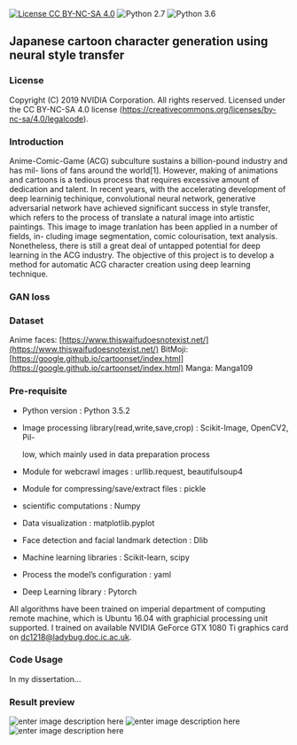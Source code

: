 [![License CC BY-NC-SA 4.0](https://img.shields.io/badge/license-CC4.0-blue.svg)](https://raw.githubusercontent.com/NVIDIA/FastPhotoStyle/master/LICENSE.md)
![Python 2.7](https://img.shields.io/badge/python-2.7-green.svg)
![Python 3.6](https://img.shields.io/badge/python-3.6-green.svg)
## Japanese cartoon character generation using neural style transfer

### License

Copyright (C) 2019 NVIDIA Corporation.  All rights reserved.
Licensed under the CC BY-NC-SA 4.0 license (https://creativecommons.org/licenses/by-nc-sa/4.0/legalcode). 



### Introduction
Anime-Comic-Game (ACG) subculture sustains a billion-pound industry and has mil- lions of fans around the world[1]. However, making of animations and cartoons is a tedious process that requires excessive amount of dedication and talent. In recent years, with the accelerating development of deep learninig techinique, convolutional neural network, generative adversarial network have achieved significant success in style transfer, which refers to the process of translate a natural image into artistic paintings. This image to image tranlation has been applied in a number of fields, in- cluding image segmentation, comic colourisation, text analysis. Nonetheless, there is still a great deal of untapped potential for deep learning in the ACG industry. The objective of this project is to develop a method for automatic ACG character creation using deep learning technique.

### GAN loss


### Dataset
Anime faces: [https://www.thiswaifudoesnotexist.net/](https://www.thiswaifudoesnotexist.net/)
BitMoji: [https://google.github.io/cartoonset/index.html](https://google.github.io/cartoonset/index.html)
Manga: Manga109

### Pre-requisite

-   Python version : Python 3.5.2
    
-   Image processing library(read,write,save,crop) : Scikit-Image, OpenCV2, Pil-
    
    low, which mainly used in data preparation process
    
-   Module for webcrawl images : urllib.request, beautifulsoup4
    
-   Module for compressing/save/extract files : pickle
    
-   scientific computations : Numpy
    
-   Data visualization : matplotlib.pyplot
    
-   Face detection and facial landmark detection : Dlib
    
-   Machine learning libraries : Scikit-learn, scipy
    
-   Process the model’s configuration : yaml
    
-   Deep Learning library : Pytorch

All algorithms have been trained on imperial department of computing remote machine, which is Ubuntu 16.04 with graphicial processing unit supported. I trained on available NVIDIA GeForce GTX 1080 Ti graphics card on dc1218@ladybug.doc.ic.ac.uk.

### Code Usage
In my dissertation...


### Result preview
![enter image description here](https://picasaweb.google.com/109592484409092847965/6732498200469472481#6732498205487171938)
![enter image description here](https://picasaweb.google.com/109592484409092847965/6732498322966803601#6732498323156758306)
![enter image description here](https://picasaweb.google.com/109592484409092847965/6732498466542821969#6732498472290306418)
<!--stackedit_data:
eyJoaXN0b3J5IjpbLTg0NTg5NjUzM119
-->
